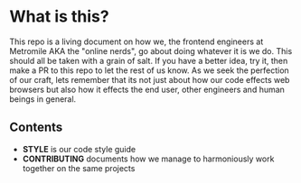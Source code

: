 What is this?
=============

This repo is a living document on how we, the frontend engineers at Metromile AKA the "online nerds", go about doing whatever it is we do. This should all be taken with a grain of salt. If you have a better idea, try it, then make a PR to this repo to let the rest of us know. As we seek the perfection of our craft, lets remember that its not just about how our code effects web browsers but also how it effects the end user, other engineers and human beings in general.


## Contents

- __STYLE__ is our code style guide
- __CONTRIBUTING__ documents how we manage to harmoniously work together on the same projects

